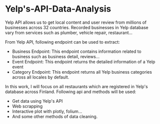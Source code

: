 # Yelp's-API-Data-Analysis

Yelp API allows us to get local content and user review from millions of businesses across 32 countries. Recorded businesses in Yelp database vary from services such as plumber, vehicle repair, restaurant...

From Yelp API, following endpoint can be used to extract:
- Business Endpoint: This endpoint contains information related to business such as business detail, reviews...
- Event Endpoint: This endpoint returns the detailed information of a Yelp event
- Category Endpoint: This endpoint returns all Yelp business categories across all locales by default.

In this work, I will focus on all restaurants which are registered in Yelp's database across Finland. Following api and methods will be used:
- Get data using Yelp's API
- Web scrapping
- Interactive plot with plotly, folium...
- And some other methods of data cleaning.

